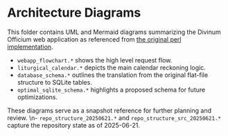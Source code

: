 # Architecture Diagrams

This folder contains UML and Mermaid diagrams summarizing the Divinum Officium web application as referenced from [the original perl implementation](https://github.com/rebots-online/divinum-officium/tree/master/web).

- `webapp_flowchart.*` shows the high level request flow.
- `liturgical_calendar.*` depicts the main calendar reckoning logic.
- `database_schema.*` outlines the translation from the original flat-file structure to SQLite tables.
- `optimal_sqlite_schema.*` highlights a proposed schema for future optimizations.

These diagrams serve as a snapshot reference for further planning and review.
\n- `repo_structure_20250621.*` and `repo_structure_src_20250621.*` capture the repository state as of 2025-06-21.
